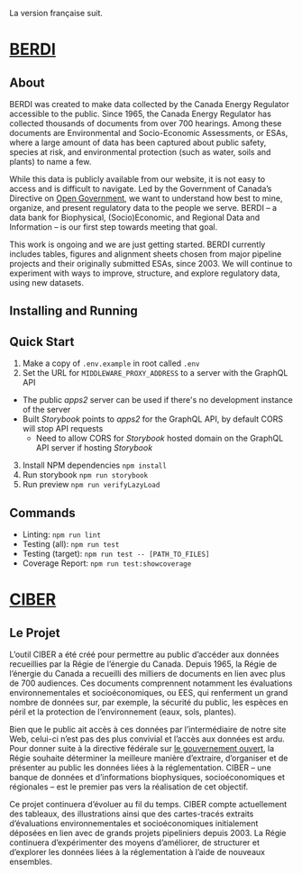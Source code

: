 La version française suit.

# [BERDI](https://apps2.cer-rec.gc.ca/berdi/)

## About

BERDI was created to make data collected by the Canada Energy Regulator accessible to the public.
Since 1965, the Canada Energy Regulator has collected thousands of documents from over 700 hearings.
Among these documents are Environmental and Socio-Economic Assessments, or ESAs, where a large amount of data has been captured about public safety, species at risk, and environmental protection (such as water, soils and plants) to name a few.

While this data is publicly available from our website, it is not easy to access and is difficult to navigate.
Led by the Government of Canada’s Directive on [Open Government](https://open.canada.ca/en/about-open-government), we want to understand how best to mine, organize, and present regulatory data to the people we serve.
BERDI – a data bank for Biophysical, (Socio)Economic, and Regional Data and Information – is our first step towards meeting that goal.

This work is ongoing and we are just getting started.
BERDI currently includes tables, figures and alignment sheets chosen from major pipeline projects and their originally submitted ESAs, since 2003.
We will continue to experiment with ways to improve, structure, and explore regulatory data, using new datasets. 

## Installing and Running

Quick Start
-----------

1. Make a copy of `.env.example` in root called `.env`
2. Set the URL for `MIDDLEWARE_PROXY_ADDRESS` to a server with the GraphQL API
  - The public *apps2* server can be used if there's no development instance of the server
  - Built *Storybook* points to *apps2* for the GraphQL API, by default CORS will stop API requests
    - Need to allow CORS for *Storybook* hosted domain on the GraphQL API server if hosting *Storybook*
3. Install NPM dependencies `npm install`
4. Run storybook `npm run storybook`
5. Run preview `npm run verifyLazyLoad`

Commands
--------

- Linting: `npm run lint`
- Testing (all): `npm run test`
- Testing (target): `npm run test -- [PATH_TO_FILES]`
- Coverage Report: `npm run test:showcoverage`


# [CIBER](https://apps2.cer-rec.gc.ca/ciber/)

## Le Projet

L’outil CIBER a été créé pour permettre au public d’accéder aux données recueillies par la Régie de l’énergie du Canada.
Depuis 1965, la Régie de l’énergie du Canada a recueilli des milliers de documents en lien avec plus de 700 audiences.
Ces documents comprennent notamment les évaluations environnementales et socioéconomiques, ou EES, qui renferment un grand nombre de données sur, par exemple, la sécurité du public, les espèces en péril et la protection de l’environnement (eaux, sols, plantes).

Bien que le public ait accès à ces données par l’intermédiaire de notre site Web, celui-ci n’est pas des plus convivial et l’accès aux données est ardu.
Pour donner suite à la directive fédérale sur [le gouvernement ouvert](https://ouvert.canada.ca/fr/apropos-gouvernement-ouvert), la Régie souhaite déterminer la meilleure manière d’extraire, d’organiser et de présenter au public les données liées à la réglementation. CIBER – une banque de données et d’informations biophysiques, socioéconomiques et régionales – est le premier pas vers la réalisation de cet objectif.

Ce projet continuera d’évoluer au fil du temps.
CIBER compte actuellement des tableaux, des illustrations ainsi que des cartes-tracés extraits d’évaluations environnementales et socioéconomiques initialement déposées en lien avec de grands projets pipeliniers depuis 2003.
La Régie continuera d’expérimenter des moyens d’améliorer, de structurer et d’explorer les données liées à la réglementation à l’aide de nouveaux ensembles.
